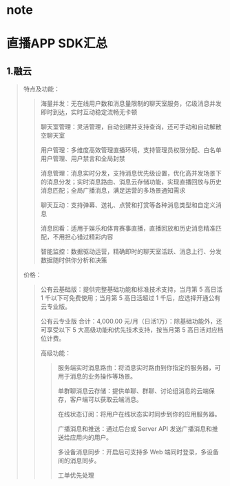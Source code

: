 # note
# 直播APP SDK汇总

## 1.融云
>
>特点及功能：
>
>>海量并发：无在线用户数和消息量限制的聊天室服务，亿级消息并发即时到达，实时互动稳定流畅无卡顿
>>
>>聊天室管理：灵活管理，自动创建并支持查询，还可手动和自动解散空聊天室
>>
>>用户管理：多维度高效管理直播环境，支持管理员权限分配、白名单用户管理、用户禁言和全局封禁
>>
>>消息管理：消息实时分发，支持消息优先级设置，优化高并发场景下的消息分发；实时消息路由、消息云存储功能，实现直播回放与历史消息匹配；全局广播消息，满足运营的多场景通知需求
>>
>>聊天互动：支持弹幕、送礼、点赞和打赏等各种消息类型和自定义消息
>>
>>消息回看：适用于娱乐和体育赛事直播，直播回放和历史消息精准匹配，不用担心错过精彩内容
>>
>>智能监控：数据驱动运营，精确即时的聊天室活跃、消息上行、分发数据随时供你分析和决策
>
>价格：
>
>>公有云基础版：提供完整基础功能和标准技术支持，当月第 5 高日活 1 千以下可免费使用；当月第 5 高日活超过 1 千后，应选择开通公有云专业版。
>>
>>公有云专业版 合计：4,000.00 元/月（日活1万）：除基础功能外，还可享受以下 5 大高级功能和优先技术支持，按当月第 5 高日活对应档位计费。
>>
>>高级功能：
>>
>>>服务端实时消息路由：将消息实时路由到你指定的服务器，可用于消息的业务操作等场景。
>>>
>>>单群聊消息云存储：提供单聊、群聊、讨论组消息的云端保存，客户端可以获取云端消息。
>>>
>>>在线状态订阅：将用户在线状态实时同步到你的应用服务器。
>>>
>>>广播消息和推送：通过后台或 Server API 发送广播消息和推送给应用内的用户。
>>>
>>>多设备消息同步：开启后可支持多 Web 端同时登录，多设备间的消息同步。
>>>
>>>工单优先处理


